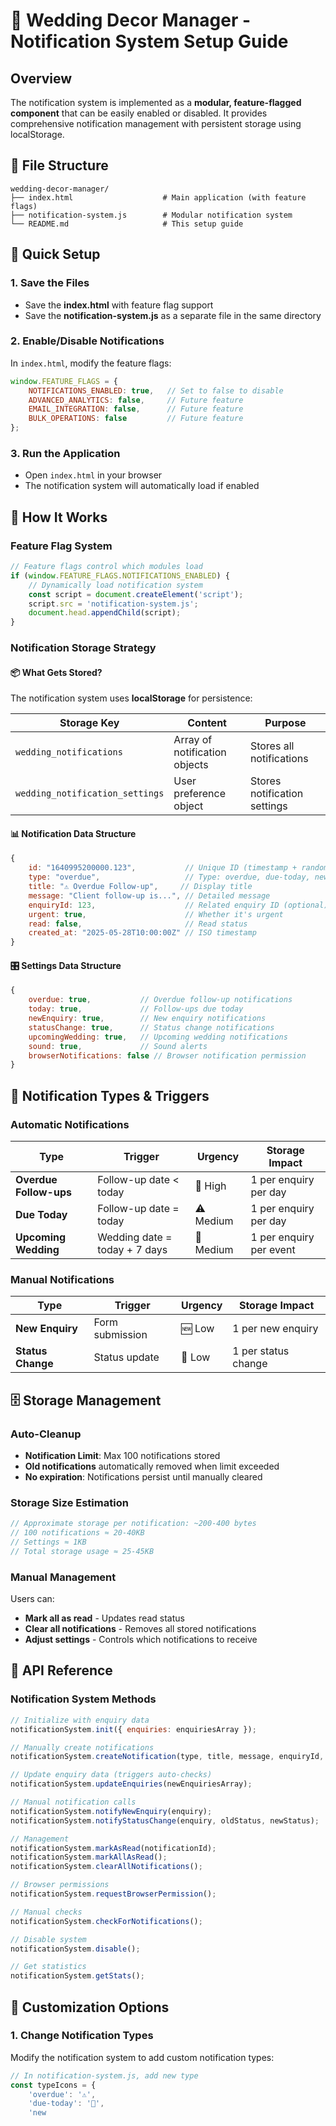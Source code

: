 # 🔔 Wedding Decor Manager - Notification System Setup Guide

## Overview

The notification system is implemented as a **modular, feature-flagged component** that can be easily enabled or disabled. It provides comprehensive notification management with persistent storage using localStorage.

## 📁 File Structure

```
wedding-decor-manager/
├── index.html                    # Main application (with feature flags)
├── notification-system.js        # Modular notification system
└── README.md                     # This setup guide
```

## 🚀 Quick Setup

### 1. Save the Files
- Save the **index.html** with feature flag support
- Save the **notification-system.js** as a separate file in the same directory

### 2. Enable/Disable Notifications
In `index.html`, modify the feature flags:

```javascript
window.FEATURE_FLAGS = {
    NOTIFICATIONS_ENABLED: true,   // Set to false to disable
    ADVANCED_ANALYTICS: false,     // Future feature
    EMAIL_INTEGRATION: false,      // Future feature
    BULK_OPERATIONS: false         // Future feature
};
```

### 3. Run the Application
- Open `index.html` in your browser
- The notification system will automatically load if enabled

## 🔧 How It Works

### Feature Flag System
```javascript
// Feature flags control which modules load
if (window.FEATURE_FLAGS.NOTIFICATIONS_ENABLED) {
    // Dynamically load notification system
    const script = document.createElement('script');
    script.src = 'notification-system.js';
    document.head.appendChild(script);
}
```

### Notification Storage Strategy

#### 📦 What Gets Stored?
The notification system uses **localStorage** for persistence:

| Storage Key | Content | Purpose |
|-------------|---------|---------|
| `wedding_notifications` | Array of notification objects | Stores all notifications |
| `wedding_notification_settings` | User preference object | Stores notification settings |

#### 📊 Notification Data Structure
```javascript
{
    id: "1640995200000.123",           // Unique ID (timestamp + random)
    type: "overdue",                   // Type: overdue, due-today, new-enquiry, etc.
    title: "⚠️ Overdue Follow-up",     // Display title
    message: "Client follow-up is...", // Detailed message
    enquiryId: 123,                    // Related enquiry ID (optional)
    urgent: true,                      // Whether it's urgent
    read: false,                       // Read status
    created_at: "2025-05-28T10:00:00Z" // ISO timestamp
}
```

#### 🎛️ Settings Data Structure
```javascript
{
    overdue: true,           // Overdue follow-up notifications
    today: true,             // Follow-ups due today
    newEnquiry: true,        // New enquiry notifications
    statusChange: true,      // Status change notifications
    upcomingWedding: true,   // Upcoming wedding notifications
    sound: true,             // Sound alerts
    browserNotifications: false // Browser notification permission
}
```

## 🔔 Notification Types & Triggers

### Automatic Notifications
| Type | Trigger | Urgency | Storage Impact |
|------|---------|---------|----------------|
| **Overdue Follow-ups** | Follow-up date < today | 🚨 High | 1 per enquiry per day |
| **Due Today** | Follow-up date = today | ⚠️ Medium | 1 per enquiry per day |
| **Upcoming Wedding** | Wedding date = today + 7 days | 📅 Medium | 1 per enquiry per event |

### Manual Notifications
| Type | Trigger | Urgency | Storage Impact |
|------|---------|---------|----------------|
| **New Enquiry** | Form submission | 🆕 Low | 1 per new enquiry |
| **Status Change** | Status update | 🔄 Low | 1 per status change |

## 🗄️ Storage Management

### Auto-Cleanup
- **Notification Limit**: Max 100 notifications stored
- **Old notifications** automatically removed when limit exceeded
- **No expiration**: Notifications persist until manually cleared

### Storage Size Estimation
```javascript
// Approximate storage per notification: ~200-400 bytes
// 100 notifications ≈ 20-40KB
// Settings ≈ 1KB
// Total storage usage ≈ 25-45KB
```

### Manual Management
Users can:
- **Mark all as read** - Updates read status
- **Clear all notifications** - Removes all stored notifications
- **Adjust settings** - Controls which notifications to receive

## 🎯 API Reference

### Notification System Methods

```javascript
// Initialize with enquiry data
notificationSystem.init({ enquiries: enquiriesArray });

// Manually create notifications
notificationSystem.createNotification(type, title, message, enquiryId, urgent);

// Update enquiry data (triggers auto-checks)
notificationSystem.updateEnquiries(newEnquiriesArray);

// Manual notification calls
notificationSystem.notifyNewEnquiry(enquiry);
notificationSystem.notifyStatusChange(enquiry, oldStatus, newStatus);

// Management
notificationSystem.markAsRead(notificationId);
notificationSystem.markAllAsRead();
notificationSystem.clearAllNotifications();

// Browser permissions
notificationSystem.requestBrowserPermission();

// Manual checks
notificationSystem.checkForNotifications();

// Disable system
notificationSystem.disable();

// Get statistics
notificationSystem.getStats();
```

## 🔧 Customization Options

### 1. Change Notification Types
Modify the notification system to add custom notification types:

```javascript
// In notification-system.js, add new type
const typeIcons = {
    'overdue': '⚠️',
    'due-today': '📅',
    'new